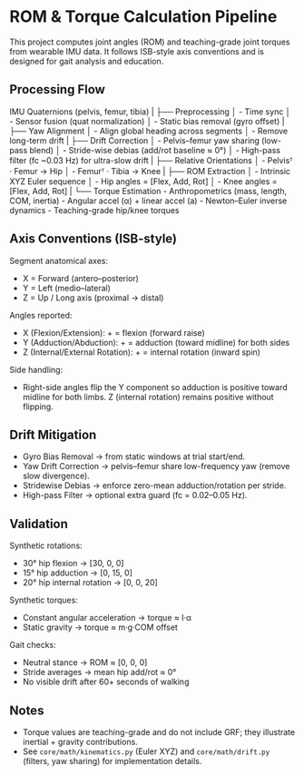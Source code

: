 # ROM & Torque Calculation Pipeline

This project computes joint angles (ROM) and teaching-grade joint torques from wearable IMU data. It follows ISB-style axis conventions and is designed for gait analysis and education.

## Processing Flow

IMU Quaternions (pelvis, femur, tibia)
        |
        ├── Preprocessing
        │     - Time sync
        │     - Sensor fusion (quat normalization)
        │     - Static bias removal (gyro offset)
        |
        ├── Yaw Alignment
        │     - Align global heading across segments
        │     - Remove long-term drift
        |
        ├── Drift Correction
        │     - Pelvis–femur yaw sharing (low-pass blend)
        │     - Stride-wise debias (add/rot baseline ≈ 0°)
        │     - High-pass filter (fc ~0.03 Hz) for ultra-slow drift
        |
        ├── Relative Orientations
        │     - Pelvisᵀ · Femur → Hip
        │     - Femurᵀ · Tibia → Knee
        |
        ├── ROM Extraction
        │     - Intrinsic XYZ Euler sequence
        │     - Hip angles = [Flex, Add, Rot]
        │     - Knee angles = [Flex, Add, Rot]
        |
        └── Torque Estimation
              - Anthropometrics (mass, length, COM, inertia)
              - Angular accel (α) + linear accel (a)
              - Newton–Euler inverse dynamics
              - Teaching-grade hip/knee torques

## Axis Conventions (ISB-style)

Segment anatomical axes:
- X = Forward (antero–posterior)
- Y = Left (medio–lateral)
- Z = Up / Long axis (proximal → distal)

Angles reported:
- X (Flexion/Extension): + = flexion (forward raise)
- Y (Adduction/Abduction): + = adduction (toward midline) for both sides
- Z (Internal/External Rotation): + = internal rotation (inward spin)

Side handling:
- Right-side angles flip the Y component so adduction is positive toward midline for both limbs. Z (internal rotation) remains positive without flipping.

## Drift Mitigation

- Gyro Bias Removal → from static windows at trial start/end.
- Yaw Drift Correction → pelvis–femur share low-frequency yaw (remove slow divergence).
- Stridewise Debias → enforce zero-mean adduction/rotation per stride.
- High-pass Filter → optional extra guard (fc = 0.02–0.05 Hz).

## Validation

Synthetic rotations:
- 30° hip flexion → [30, 0, 0]
- 15° hip adduction → [0, 15, 0]
- 20° hip internal rotation → [0, 0, 20]

Synthetic torques:
- Constant angular acceleration → torque ≈ I·α
- Static gravity → torque ≈ m·g·COM offset

Gait checks:
- Neutral stance → ROM ≈ [0, 0, 0]
- Stride averages → mean hip add/rot ≈ 0°
- No visible drift after 60+ seconds of walking

## Notes

- Torque values are teaching-grade and do not include GRF; they illustrate inertial + gravity contributions.
- See `core/math/kinematics.py` (Euler XYZ) and `core/math/drift.py` (filters, yaw sharing) for implementation details.
